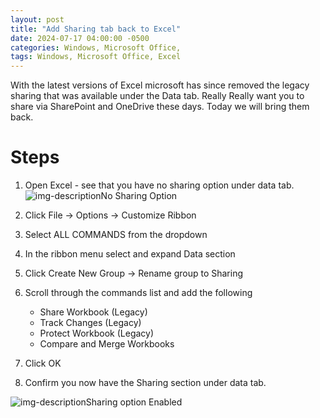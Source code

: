 ```yaml
---
layout: post
title: "Add Sharing tab back to Excel"
date: 2024-07-17 04:00:00 -0500
categories: Windows, Microsoft Office, 
tags: Windows, Microsoft Office, Excel
---
```


With the latest versions of Excel microsoft has since removed the legacy sharing that was available under the Data tab. Really Really want you to share via SharePoint and OneDrive these days. Today we will bring them back. 

# Steps

1. Open Excel - see that you have no sharing option under data tab.
![img-description](https://s3.us-east-1.wasabisys.com/documentationpics/NoSharingOption.png)No Sharing Option 

2. Click File -> Options -> Customize Ribbon

3. Select ALL COMMANDS from the dropdown

4. In the ribbon menu select and expand Data section

5. Click Create New Group -> Rename group to Sharing

6. Scroll through the commands list and add the following

    * Share Workbook (Legacy)
    * Track Changes (Legacy)
    * Protect Workbook (Legacy)
    * Compare and Merge Workbooks

7. Click OK 

8. Confirm you now have the Sharing section under data tab. 

![img-description](https://s3.us-east-1.wasabisys.com/documentationpics/SharingOptions.png)Sharing option Enabled

